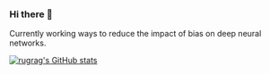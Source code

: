### Hi there 👋

Currently working ways to reduce the impact of bias on deep neural networks.

[![rugrag's GitHub stats](https://github-readme-stats.vercel.app/api?username=rugrag)](https://github.com/rugrag/github-readme-stats)




